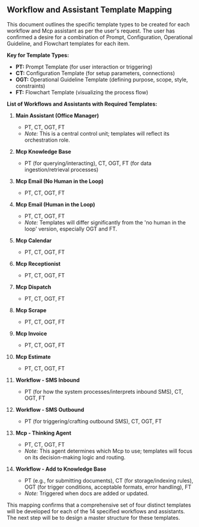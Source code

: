 ## Workflow and Assistant Template Mapping

This document outlines the specific template types to be created for each workflow and Mcp assistant as per the user's request. The user has confirmed a desire for a combination of Prompt, Configuration, Operational Guideline, and Flowchart templates for each item.

**Key for Template Types:**
*   **PT:** Prompt Template (for user interaction or triggering)
*   **CT:** Configuration Template (for setup parameters, connections)
*   **OGT:** Operational Guideline Template (defining purpose, scope, style, constraints)
*   **FT:** Flowchart Template (visualizing the process flow)

**List of Workflows and Assistants with Required Templates:**

1.  **Main Assistant (Office Manager)**
    *   PT, CT, OGT, FT
    *   *Note:* This is a central control unit; templates will reflect its orchestration role.

2.  **Mcp Knowledge Base**
    *   PT (for querying/interacting), CT, OGT, FT (for data ingestion/retrieval processes)

3.  **Mcp Email (No Human in the Loop)**
    *   PT, CT, OGT, FT

4.  **Mcp Email (Human in the Loop)**
    *   PT, CT, OGT, FT
    *   *Note:* Templates will differ significantly from the 'no human in the loop' version, especially OGT and FT.

5.  **Mcp Calendar**
    *   PT, CT, OGT, FT

6.  **Mcp Receptionist**
    *   PT, CT, OGT, FT

7.  **Mcp Dispatch**
    *   PT, CT, OGT, FT

8.  **Mcp Scrape**
    *   PT, CT, OGT, FT

9.  **Mcp Invoice**
    *   PT, CT, OGT, FT

10. **Mcp Estimate**
    *   PT, CT, OGT, FT

11. **Workflow - SMS Inbound**
    *   PT (for how the system processes/interprets inbound SMS), CT, OGT, FT

12. **Workflow - SMS Outbound**
    *   PT (for triggering/crafting outbound SMS), CT, OGT, FT

13. **Mcp - Thinking Agent**
    *   PT, CT, OGT, FT
    *   *Note:* This agent determines which Mcp to use; templates will focus on its decision-making logic and routing.

14. **Workflow - Add to Knowledge Base**
    *   PT (e.g., for submitting documents), CT (for storage/indexing rules), OGT (for trigger conditions, acceptable formats, error handling), FT
    *   *Note:* Triggered when docs are added or updated.

This mapping confirms that a comprehensive set of four distinct templates will be developed for each of the 14 specified workflows and assistants. The next step will be to design a master structure for these templates.
